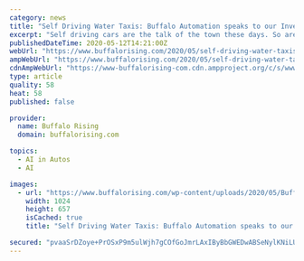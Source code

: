 ```yaml
---
category: news
title: "Self Driving Water Taxis: Buffalo Automation speaks to our Inventive Past"
excerpt: "Self driving cars are the talk of the town these days. So are drones. Self-automated vehicles of all sorts are considered the future of transportation - human travel and product delivery. Buffalo Auto"
publishedDateTime: 2020-05-12T14:21:00Z
webUrl: "https://www.buffalorising.com/2020/05/self-driving-water-taxis-buffalo-automation-speaks-to-our-inventive-past/"
ampWebUrl: "https://www.buffalorising.com/2020/05/self-driving-water-taxis-buffalo-automation-speaks-to-our-inventive-past/amp/"
cdnAmpWebUrl: "https://www-buffalorising-com.cdn.ampproject.org/c/s/www.buffalorising.com/2020/05/self-driving-water-taxis-buffalo-automation-speaks-to-our-inventive-past/amp/"
type: article
quality: 58
heat: 58
published: false

provider:
  name: Buffalo Rising
  domain: buffalorising.com

topics:
  - AI in Autos
  - AI

images:
  - url: "https://www.buffalorising.com/wp-content/uploads/2020/05/Buffalo-Automation-Buffalo-NY-10-1024x657.png"
    width: 1024
    height: 657
    isCached: true
    title: "Self Driving Water Taxis: Buffalo Automation speaks to our Inventive Past"

secured: "pvaaSrDZoye+PrOSxP9m5ulWjh7gCOfGoJmrLAxIByBbGWEDwABSeNylKNiLUUISOBXt+A+ecMP/AZrR+DZF0okH/MeYv4Ys3nwm4EqecF6QtmCySXYvENNycoqLBGaDKGkZbz5INzpN9tlMHT5+zbG5r8NxCLjS7LdODj1lrl3L9vb2gKgdyCD/AUF0bGFbCV+UttyOdAGabFmA6vW+dstICQ+fu8QSJ22az/QcDHc9c1Nj75joO4V9r+iP831QU0l1oqRWcvXhyB3jLzH8BHst+GOZ2EKC+zZErqQQqTOn/qicjwJ79toGLcuhHU+fSsHG4OMxhWvUoSV8cFvjSjW3QeuxNggZ1UU6l01ukw8JbD5hyoqKy9PphgiQqjZehbqO52D6BVNrH+95hDYtwikNJ7JTC5ahhRxpiHBxRBpFAe9JT6TAUXdBcTMbgkbqPoCWhkNARWMCGKprrFIjoDZGsh+IN/R5xT8FhoRJ4w4=;S53cVHbvkoDtTEekYNf/mQ=="
---
```


